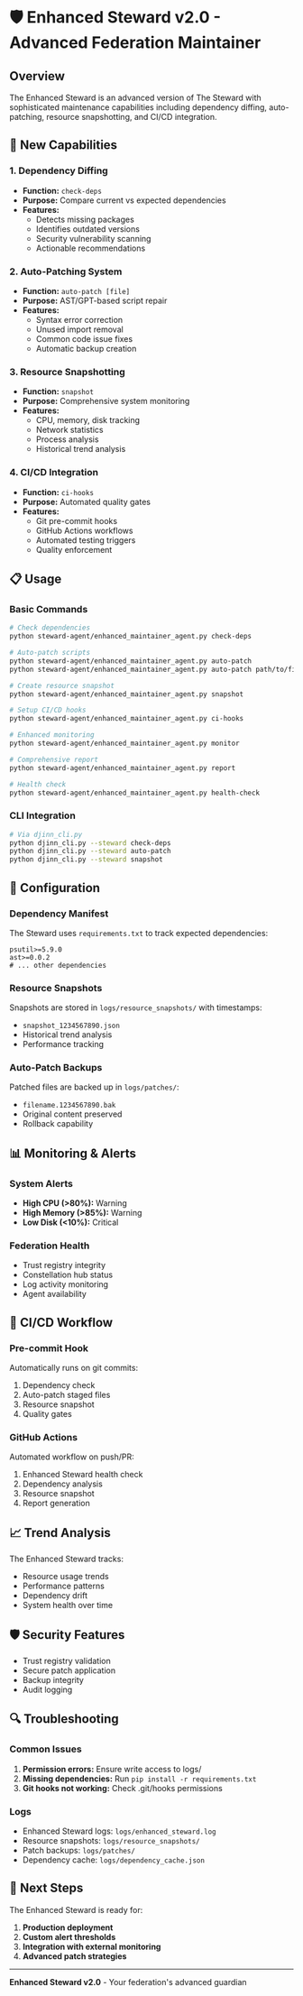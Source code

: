# 🛡️ Enhanced Steward v2.0 - Advanced Federation Maintainer

## Overview
The Enhanced Steward is an advanced version of The Steward with sophisticated maintenance capabilities including dependency diffing, auto-patching, resource snapshotting, and CI/CD integration.

## 🚀 New Capabilities

### 1. Dependency Diffing
- **Function:** `check-deps`
- **Purpose:** Compare current vs expected dependencies
- **Features:**
  - Detects missing packages
  - Identifies outdated versions
  - Security vulnerability scanning
  - Actionable recommendations

### 2. Auto-Patching System
- **Function:** `auto-patch [file]`
- **Purpose:** AST/GPT-based script repair
- **Features:**
  - Syntax error correction
  - Unused import removal
  - Common code issue fixes
  - Automatic backup creation

### 3. Resource Snapshotting
- **Function:** `snapshot`
- **Purpose:** Comprehensive system monitoring
- **Features:**
  - CPU, memory, disk tracking
  - Network statistics
  - Process analysis
  - Historical trend analysis

### 4. CI/CD Integration
- **Function:** `ci-hooks`
- **Purpose:** Automated quality gates
- **Features:**
  - Git pre-commit hooks
  - GitHub Actions workflows
  - Automated testing triggers
  - Quality enforcement

## 📋 Usage

### Basic Commands
```bash
# Check dependencies
python steward-agent/enhanced_maintainer_agent.py check-deps

# Auto-patch scripts
python steward-agent/enhanced_maintainer_agent.py auto-patch
python steward-agent/enhanced_maintainer_agent.py auto-patch path/to/file.py

# Create resource snapshot
python steward-agent/enhanced_maintainer_agent.py snapshot

# Setup CI/CD hooks
python steward-agent/enhanced_maintainer_agent.py ci-hooks

# Enhanced monitoring
python steward-agent/enhanced_maintainer_agent.py monitor

# Comprehensive report
python steward-agent/enhanced_maintainer_agent.py report

# Health check
python steward-agent/enhanced_maintainer_agent.py health-check
```

### CLI Integration
```bash
# Via djinn_cli.py
python djinn_cli.py --steward check-deps
python djinn_cli.py --steward auto-patch
python djinn_cli.py --steward snapshot
```

## 🔧 Configuration

### Dependency Manifest
The Steward uses `requirements.txt` to track expected dependencies:
```
psutil>=5.9.0
ast>=0.0.2
# ... other dependencies
```

### Resource Snapshots
Snapshots are stored in `logs/resource_snapshots/` with timestamps:
- `snapshot_1234567890.json`
- Historical trend analysis
- Performance tracking

### Auto-Patch Backups
Patched files are backed up in `logs/patches/`:
- `filename.1234567890.bak`
- Original content preserved
- Rollback capability

## 📊 Monitoring & Alerts

### System Alerts
- **High CPU (>80%):** Warning
- **High Memory (>85%):** Warning  
- **Low Disk (<10%):** Critical

### Federation Health
- Trust registry integrity
- Constellation hub status
- Log activity monitoring
- Agent availability

## 🔄 CI/CD Workflow

### Pre-commit Hook
Automatically runs on git commits:
1. Dependency check
2. Auto-patch staged files
3. Resource snapshot
4. Quality gates

### GitHub Actions
Automated workflow on push/PR:
1. Enhanced Steward health check
2. Dependency analysis
3. Resource snapshot
4. Report generation

## 📈 Trend Analysis

The Enhanced Steward tracks:
- Resource usage trends
- Performance patterns
- Dependency drift
- System health over time

## 🛡️ Security Features

- Trust registry validation
- Secure patch application
- Backup integrity
- Audit logging

## 🔍 Troubleshooting

### Common Issues
1. **Permission errors:** Ensure write access to logs/
2. **Missing dependencies:** Run `pip install -r requirements.txt`
3. **Git hooks not working:** Check .git/hooks permissions

### Logs
- Enhanced Steward logs: `logs/enhanced_steward.log`
- Resource snapshots: `logs/resource_snapshots/`
- Patch backups: `logs/patches/`
- Dependency cache: `logs/dependency_cache.json`

## 🚀 Next Steps

The Enhanced Steward is ready for:
1. **Production deployment**
2. **Custom alert thresholds**
3. **Integration with external monitoring**
4. **Advanced patch strategies**

---

**Enhanced Steward v2.0** - Your federation's advanced guardian 